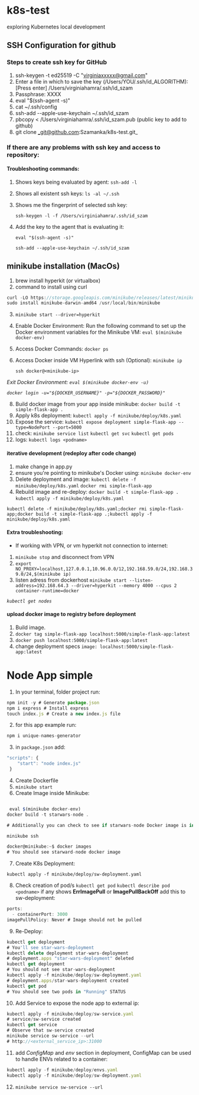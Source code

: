 # k8s-test
exploring Kubernetes local development

## SSH Configuration for github
### Steps to create ssh key for GitHub

1. ssh-keygen -t ed25519 -C "virginiaxxxxx@gmail.com"
2. Enter a file in which to save the key (/Users/YOU/.ssh/id_ALGORITHM): [Press enter]
/Users/virginiahamra/.ssh/id_szam
3. Passphrase: XXXX
4. eval "$(ssh-agent -s)"
5. cat ~/.ssh/config
6. ssh-add --apple-use-keychain ~/.ssh/id_szam
7. pbcopy < /Users/virginiahamra/.ssh/id_szam.pub (public key to add to github)
8. git clone _git@github.com:Szamanka/k8s-test.git_

### If there are any problems with ssh key and access to repository:

#### Troubleshooting commands:

1. Shows keys being evaluated by agent:
    `ssh-add -l`   
2. Shows all existent ssh keys:
    `ls -al ~/.ssh`
3. Shows me the fingerprint of selected ssh key:

    `ssh-keygen -l -f /Users/virginiahamra/.ssh/id_szam`
4. Add the key to the agent that is evaluating it:

   `eval "$(ssh-agent -s)"`

   `ssh-add --apple-use-keychain ~/.ssh/id_szam`


## minikube installation (MacOs)
1. brew install hyperkit (or virtualbox)
2. command to install using curl

```js
curl -LO https://storage.googleapis.com/minikube/releases/latest/minikube-darwin-amd64
sudo install minikube-darwin-amd64 /usr/local/bin/minikube
```

3. `minikube start --driver=hyperkit`
4. Enable Docker Environment: Run the following command to set up the Docker environment variables for the Minikube VM: `eval $(minikube docker-env)`
5. Access Docker Commands: `docker ps`
6. Access Docker inside VM Hyperlink with ssh (Optional):
    `minikube ip`

    `ssh docker@<minikube-ip>`

_Exit Docker Environment: `eval $(minikube docker-env -u)`_

_`docker login -u="${DOCKER_USERNAME}" -p="${DOCKER_PASSWORD}"`_

8. Build docker image from your app inside minikube: `docker build -t simple-flask-app .`
9. Apply k8s deployment: `kubectl apply -f minikube/deploy/k8s.yaml`
10. Expose the service: `kubectl expose deployment simple-flask-app --type=NodePort --port=5000`
11. check: 
    `minikube service list` 
    `kubectl get svc`
    `kubectl get pods`
12. logs: `kubectl logs <podname>`


#### iterative development (redeploy after code change)

1. make change in app.py
2. ensure you're pointing to minikube's Docker using: `minikube docker-env`
3. Delete deployment and image:
    `kubectl delete -f minikube/deploy/k8s.yaml`
    `docker rmi simple-flask-app`
4. Rebuild image and re-deploy:
    `docker build -t simple-flask-app .`
    `kubectl apply -f minikube/deploy/k8s.yaml`

```
kubectl delete -f minikube/deploy/k8s.yaml;docker rmi simple-flask-app;docker build -t simple-flask-app .;kubectl apply -f minikube/deploy/k8s.yaml
```
#### Extra troubleshooting:
- If working with VPN, or vm hyperkit not connection to internet:
1. `minikube stop` and disconnect from VPN
2. `export NO_PROXY=localhost,127.0.0.1,10.96.0.0/12,192.168.59.0/24,192.168.39.0/24,$(minikube ip)`
3. listen adress from dockerhost
    `minikube start --listen-address=192.168.64.3 --driver=hyperkit --memory 4000 --cpus 2 container-runtime=docker`


_`kubectl get nodes`_

#### upload docker image to registry before deployment

1. Build image.
2. `docker tag simple-flask-app localhost:5000/simple-flask-app:latest`
3. `docker push localhost:5000/simple-flask-app:latest`
4. change deployment specs `image: localhost:5000/simple-flask-app:latest`

# Node App simple

1. In your terminal, folder project run:
```js
npm init -y # Generate package.json
npm i express # Install express
touch index.js # Create a new index.js file
```

2. for this app example run:
```js
npm i unique-names-generator
```

3. in `package.json` add:
```js
"scripts": {
    "start": "node index.js"
 }
 ```

 4. Create Dockerfile
 5. `minikube start`
 6. Create Image inside Minikube:
```js

 eval $(minikube docker-env)
docker build -t starwars-node .
```
```js
# Additionally you can check to see if starwars-node Docker image is in minikube by

minikube ssh

docker@minikube:~$ docker images
# You should see starward-node docker image
```

7. Create K8s Deployment:

`kubectl apply -f minikube/deploy/sw-deployment.yaml`

8. Check creation of pod/s
`kubectl get pod`
`kubectl describe pod <podname>`
if any shows **ErrImagePull** or **ImagePullBackOff** add this to sw-deployment:
```js
ports:
  - containerPort: 3000
imagePullPolicy: Never # Image should not be pulled
```

9. Re-Deploy:
```js
kubectl get deployment
# You'll see star-wars-deployment 
kubectl delete deployment star-wars-deployment
# deployment.apps "star-wars-deployment" deleted
kubectl get deployment
# You should not see star-wars-deployment
kubectl apply -f minikube/deploy/sw-deployment.yaml
# deployment.apps/star-wars-deployment created
kubectl get pod
# You should see two pods in "Running" STATUS
```

10. Add Service to expose the node app to external ip:

```js
kubectl apply -f minikube/deploy/sw-service.yaml
# service/sw-service created
kubectl get service
# Observe that sw-service created
minikube service sw-service --url
# http://<external_service_ip>:31000
```

11. add _ConfigMap_ and _env_ section in deployment, ConfigMap can be used to handle ENVs related to a container:


```js
kubectl apply -f minikube/deploy/envs.yaml
kubectl apply -f minikube/deploy/sw-deployment.yaml
```

12. `minikube service sw-service --url`
